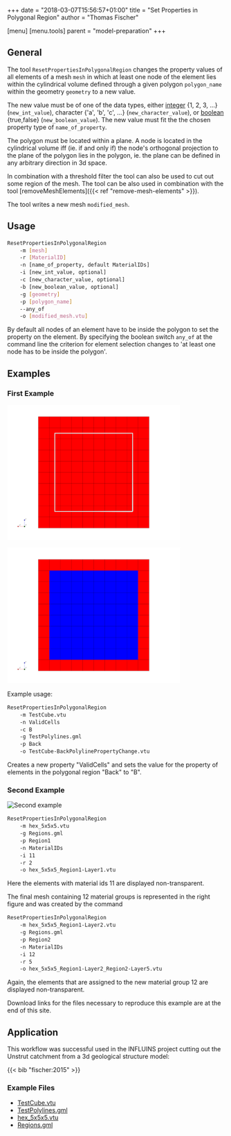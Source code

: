 +++
date = "2018-03-07T15:56:57+01:00"
title = "Set Properties in Polygonal Region"
author = "Thomas Fischer"

[menu]
  [menu.tools]
    parent = "model-preparation"
+++

## General

The tool `ResetPropertiesInPolygonalRegion` changes the property values of all elements of a mesh `mesh` in which at least one node of the element lies within the cylindrical volume defined through a given polygon `polygon_name` within the geometry `geometry` to a new value.

The new value must be of one of the data types, either [integer](https://en.wikipedia.org/wiki/Integer_(computer_science)) {1, 2, 3, ...} (`new_int_value`), character {'a', 'b', 'c', ...} (`new_character_value`), or [boolean](https://en.wikipedia.org/wiki/Boolean_data_type) {true,false} (`new_boolean_value`). The new value must fit the the chosen property type of `name_of_property`.

The polygon must be located within a plane. A node is located in the cylindrical volume iff (ie. if and only if) the node's orthogonal projection to the plane of the polygon lies in the polygon, ie. the plane can be defined in any arbitrary direction in 3d space.

In combination with a threshold filter the tool can also be used to cut out some region of the mesh. The tool can be also used in combination with the tool [removeMeshElements]({{< ref "remove-mesh-elements" >}}).

The tool writes a new mesh `modified_mesh`.

## Usage

```bash
ResetPropertiesInPolygonalRegion
    -m [mesh]
    -r [MaterialID]
    -n [name_of_property, default MaterialIDs]
    -i [new_int_value, optional]
    -c [new_character_value, optional]
    -b [new_boolean_value, optional]
    -g [geometry]
    -p [polygon_name]
    --any_of
    -o [modified_mesh.vtu]
```
By default all nodes of an element have to be inside the polygon to set the
property on the element. By specifying the boolean switch `any_of` at the
command line the criterion for element selection changes to 'at least one
node has to be inside the polygon'.

## Examples

### First Example

![Input mesh](ResetPropertiesInPolygonalRegion-before.png "Shows the input mesh with the material ID 0 (red). Furthermore, the input polygon is sketched.")

![Result](ResetPropertiesInPolygonalRegion-result.png "Shows the result. The material ids for the mesh cells have at least one node within the polygonal region changed to the value 1 and are colored now in blue.")

Example usage:

```bash
ResetPropertiesInPolygonalRegion
    -m TestCube.vtu
    -n ValidCells
    -c B
    -g TestPolylines.gml
    -p Back
    -o TestCube-BackPolylinePropertyChange.vtu
```

Creates a new property "ValidCells" and sets the value for the property of elements in the polygonal region "Back" to "B".

### Second Example

![Second example](Example2.png "The left figure shows the input mesh (transparent) with the original 10 layers
symbolized by the different colours. At the bottom of the cube two regions are
depicted by their bounding polygons. The intermediated mesh in the middle figure
was generated by the following command:")

```bash
ResetPropertiesInPolygonalRegion
    -m hex_5x5x5.vtu
    -g Regions.gml
    -p Region1
    -n MaterialIDs
    -i 11
    -r 2
    -o hex_5x5x5_Region1-Layer1.vtu
```

Here the elements with material ids 11 are displayed non-transparent.

The final mesh containing 12 material groups is represented in the right figure
and was created by the command

```bash
ResetPropertiesInPolygonalRegion
    -m hex_5x5x5_Region1-Layer2.vtu
    -g Regions.gml
    -p Region2
    -n MaterialIDs
    -i 12
    -r 5
    -o hex_5x5x5_Region1-Layer2_Region2-Layer5.vtu
```

Again, the elements that are assigned to the new material group 12 are displayed
non-transparent.

Download links for the files necessary to reproduce this example are at the end
of this site.

## Application

This workflow was successful used in the INFLUINS project cutting out the Unstrut catchment from a 3d geological structure model:

{{< bib "fischer:2015" >}}

<div class='note'>

### Example Files

- [TestCube.vtu](TestCube.vtu)
- [TestPolylines.gml](TestPolylines.gml)
- [hex_5x5x5.vtu](hex_5x5x5.vtu)
- [Regions.gml](Regions.gml)
</div>
